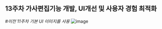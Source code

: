 ## 13주차 가사편집기능 개발, UI개선 및 사용자 경험 최적화
#*이전 11주차 기본 UI 이미지를 사용*
![image](https://github.com/user-attachments/assets/b8321a14-233f-4efe-8f09-4d442efaf96f)
